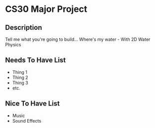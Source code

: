 # CS30 Major Project

## Description
Tell me what you're going to build...
Where's my water - With 2D Water Physics

## Needs To Have List
- Thing 1
- Thing 2
- Thing 3
- etc.

## Nice To Have List
- Music
- Sound Effects
